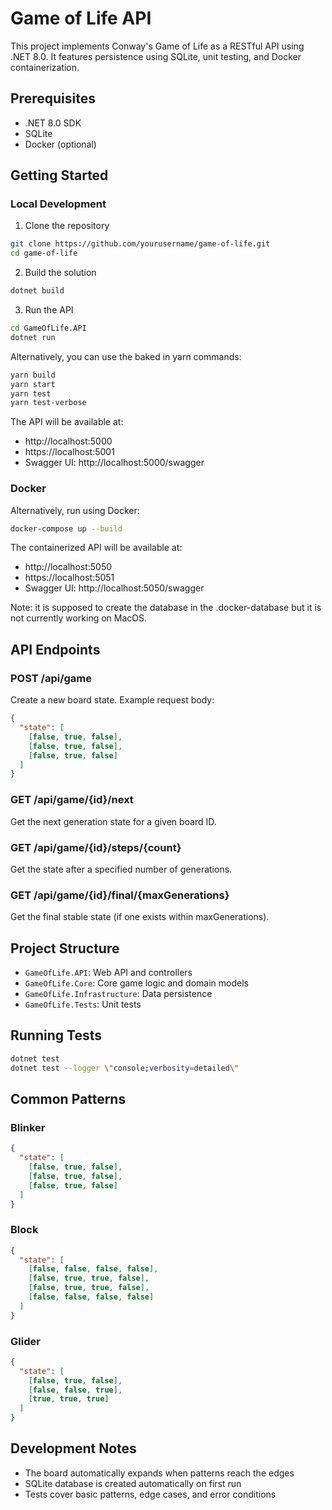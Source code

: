 # Game of Life API

This project implements Conway's Game of Life as a RESTful API using .NET 8.0. It features persistence using SQLite, unit testing, and Docker containerization.

## Prerequisites

- .NET 8.0 SDK
- SQLite
- Docker (optional)

## Getting Started

### Local Development

1. Clone the repository
```bash
git clone https://github.com/yourusername/game-of-life.git
cd game-of-life
```

2. Build the solution
```bash
dotnet build
```

3. Run the API
```bash
cd GameOfLife.API
dotnet run
```

Alternatively, you can use the baked in yarn commands:
```bash
yarn build
yarn start
yarn test
yarn test-verbose
```

The API will be available at:
- http://localhost:5000
- https://localhost:5001
- Swagger UI: http://localhost:5000/swagger

### Docker

Alternatively, run using Docker:

```bash
docker-compose up --build
```

The containerized API will be available at:
- http://localhost:5050
- https://localhost:5051
- Swagger UI: http://localhost:5050/swagger

Note: it is supposed to create the database in the .docker-database but it is not currently working on MacOS.

## API Endpoints

### POST /api/game
Create a new board state. Example request body:
```json
{
  "state": [
    [false, true, false],
    [false, true, false],
    [false, true, false]
  ]
}
```

### GET /api/game/{id}/next
Get the next generation state for a given board ID.

### GET /api/game/{id}/steps/{count}
Get the state after a specified number of generations.

### GET /api/game/{id}/final/{maxGenerations}
Get the final stable state (if one exists within maxGenerations).

## Project Structure

- `GameOfLife.API`: Web API and controllers
- `GameOfLife.Core`: Core game logic and domain models
- `GameOfLife.Infrastructure`: Data persistence
- `GameOfLife.Tests`: Unit tests

## Running Tests

```bash
dotnet test
dotnet test --logger \"console;verbosity=detailed\"
```

## Common Patterns

### Blinker
```json
{
  "state": [
    [false, true, false],
    [false, true, false],
    [false, true, false]
  ]
}
```

### Block
```json
{
  "state": [
    [false, false, false, false],
    [false, true, true, false],
    [false, true, true, false],
    [false, false, false, false]
  ]
}
```

### Glider
```json
{
  "state": [
    [false, true, false],
    [false, false, true],
    [true, true, true]
  ]
}
```

## Development Notes

- The board automatically expands when patterns reach the edges
- SQLite database is created automatically on first run
- Tests cover basic patterns, edge cases, and error conditions
